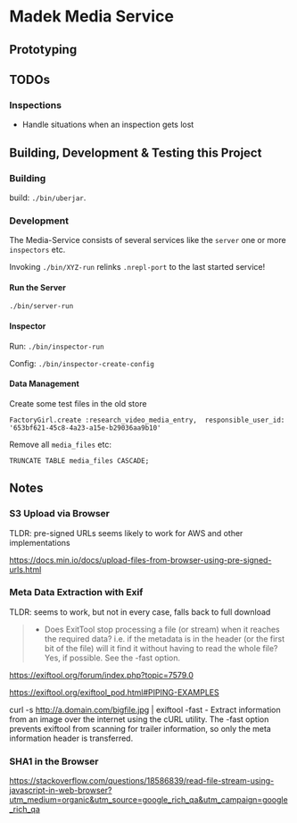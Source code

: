 Madek Media Service
===================


Prototyping
-----------


TODOs
------

### Inspections

* Handle situations when an inspection gets lost



Building, Development & Testing this Project
--------------------------------------------


### Building

build: `./bin/uberjar`.




### Development

The Media-Service consists of several services like the `server` one or more
`inspectors` etc.

Invoking `./bin/XYZ-run` relinks `.nrepl-port` to the last started service!



#### Run the Server


    ./bin/server-run


#### Inspector


Run: `./bin/inspector-run`

Config: `./bin/inspector-create-config`



#### Data Management

Create some test files in the old store

    FactoryGirl.create :research_video_media_entry,  responsible_user_id: '653bf621-45c8-4a23-a15e-b29036aa9b10'

Remove all `media_files` etc:

    TRUNCATE TABLE media_files CASCADE;





Notes
-----

### S3 Upload via Browser

TLDR: pre-signed URLs seems likely to work for AWS and other implementations

https://docs.min.io/docs/upload-files-from-browser-using-pre-signed-urls.html




### Meta Data Extraction with Exif

TLDR: seems to work, but not in every case, falls back to full download

> - Does ExitTool stop processing a file (or stream) when it reaches the required data? i.e. if the metadata is in the header (or the first bit of the file) will it find it without having to read the whole file?
> Yes, if possible.  See the -fast option.

https://exiftool.org/forum/index.php?topic=7579.0

https://exiftool.org/exiftool_pod.html#PIPING-EXAMPLES

curl -s http://a.domain.com/bigfile.jpg | exiftool -fast -
Extract information from an image over the internet using the cURL utility. The -fast option prevents exiftool from scanning for trailer information, so only the meta information header is transferred.



### SHA1 in the Browser

https://stackoverflow.com/questions/18586839/read-file-stream-using-javascript-in-web-browser?utm_medium=organic&utm_source=google_rich_qa&utm_campaign=google_rich_qa


